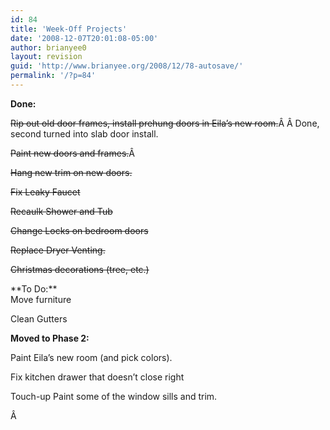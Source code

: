 ```yaml
---
id: 84
title: 'Week-Off Projects'
date: '2008-12-07T20:01:08-05:00'
author: brianyee0
layout: revision
guid: 'http://www.brianyee.org/2008/12/78-autosave/'
permalink: '/?p=84'
---
```


**Done:**

<span style="text-decoration: line-through;">Rip out old door frames, install prehung doors in Eila’s new room.</span>Â Â Done, second turned into slab door install.

<span style="text-decoration: line-through;">Paint new doors and frames.</span>Â

<span style="text-decoration: line-through;">Hang new trim on new doors.</span>

<span style="text-decoration: line-through;">Fix Leaky Faucet</span>

<span style="text-decoration: line-through;">Recaulk Shower and Tub</span>

<span style="text-decoration: line-through;">C</span><span style="text-decoration: line-through;">hange Locks on bedroom doors</span>

<span style="text-decoration: line-through;">Replace Dryer Venting.</span>

<span style="text-decoration: line-through;">Christmas decorations (tree, etc.)</span>

<div>**To Do:**</div>Move furniture

Clean Gutters

**Moved to Phase 2:**

Paint Eila’s new room (and pick colors).

<div>Fix kitchen drawer that doesn’t close right

Touch-up Paint some of the window sills and trim.

Â

</div>